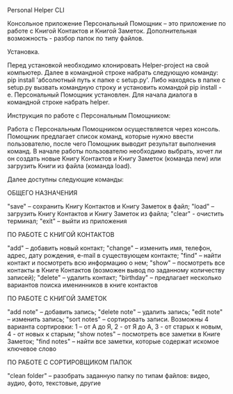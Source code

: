 ﻿Personal Helper CLI

Консольное приложение Персональный Помощник – это приложение по работе с Книгой Контактов и Книгой Заметок. Дополнительная возможность - разбор папок по типу файлов.

Установка.

Перед установкой необходимо клонировать Helper-project на свой компьютер.
Далее в командной строке набрать следующую команду:
pip install 'абсолютный путь к папке с setup.py'.
Либо находясь в папке с setup.py вызвать командную строку и установить командой pip install -e.
Персональный Помощник установлен. Для начала диалога в командной строке набрать helper.

Инструкция по работе с Персональным Помощником:

Работа с Персональным Помощником осуществляется через консоль. Помощник предлагает список команд, которые нужно ввести пользователю, после чего Помощник выводит результат выполнения команд. В начале работы пользователю необходимо выбрать, хочет ли он создать новые Книгу Контактов и Книгу Заметок (команда new) или загрузить Книги из файла (команда load).

Далее доступны следующие команды:

ОБЩЕГО НАЗНАЧЕНИЯ

"save" – сохранить Книгу Контактов и Книгу Заметок в файл; "load" – загрузить Книгу Контактов и Книгу Заметок из файла; "clear" - очистить терминал; "exit" – выйти из приложения

ПО РАБОТЕ С КНИГОЙ КОНТАКТОВ

"add" – добавить новый контакт; "change" – изменить имя, телефон, адрес, дату рождения, e-mail в существующем контакте; "find" – найти контакт и посмотреть всю информацию о нем; "show" – посмотреть все контакты в Книге Контактов (возможен вывод по заданному количеству записей); "delete" – удалить контакт; "birthday" – предлагает несколько вариантов поиска именинников в книге контактов

ПО РАБОТЕ С КНИГОЙ ЗАМЕТОК

"add note" – добавить запись; "delete note" – удалить запись; "edit note" – изменить запись; "sort notes" – сортировать записи. Возможны 4 варианта сортировки: 1 – от А до Я, 2 - от Я до А, 3 - от старых к новым, 4 - от новых к старым; "show notes" – посмотреть все заметки в Книге Заметок; "find notes" – найти все заметки, которые содержат искомое ключевое слово

ПО РАБОТЕ С СОРТИРОВЩИКОМ ПАПОК

"clean folder" – разобрать заданную папку по типам файлов: видео, аудио, фото, текстовые, другие

